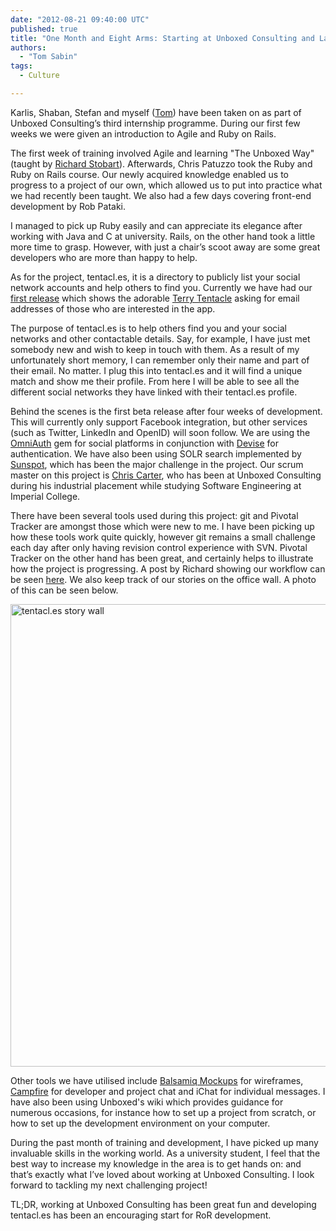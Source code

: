 ```yaml
---
date: "2012-08-21 09:40:00 UTC"
published: true
title: "One Month and Eight Arms: Starting at Unboxed Consulting and Launching tentacl.es"
authors:
  - "Tom Sabin"
tags:
  - Culture

---
```


Karlis, Shaban, Stefan and myself ([Tom](/people#tom-sabin)) have been taken on as part of Unboxed Consulting’s third internship programme. During our first few weeks we were given an introduction to Agile and Ruby on Rails.

The first week of training involved Agile and learning "The Unboxed Way" (taught by [Richard Stobart](/people#richard-stobart)). Afterwards, Chris Patuzzo took the Ruby and Ruby on Rails course. Our newly acquired knowledge enabled us to progress to a project of our own, which allowed us to put into practice what  we had recently been taught. We also had a few days covering front-end development by Rob Pataki.

I managed to pick up Ruby easily and can appreciate its elegance after working with Java and C at university. Rails, on the other hand took a little more time to grasp. However, with just a chair’s scoot away are some great developers who are more than happy to help.

As for the project, tentacl.es, it is a directory to publicly list your social network accounts and help others to find you. Currently we have had our [first release](http://tentacl.es/) which shows the adorable [Terry Tentacle](https://twitter.com/TerryTentacle) asking for email addresses of those who are interested in the app.

The purpose of tentacl.es is to help others find you and your social networks and other contactable details. Say, for example, I have just met somebody new and wish to keep in touch with them. As a result of my unfortunately short memory, I can remember only their name and part of their email. No matter. I plug this into tentacl.es and it will find a unique match and show me their profile. From here I will be able to see all the different social networks they have linked with their tentacl.es profile.

Behind the scenes is the first beta release after four weeks of development. This will currently only support Facebook integration, but other services (such as Twitter, LinkedIn and OpenID) will soon follow. We are using the [OmniAuth](https://github.com/intridea/omniauth) gem for social platforms in conjunction with [Devise](https://github.com/plataformatec/devise) for authentication. We have also been using SOLR search implemented by [Sunspot](http://sunspot.github.com/), which has been the major challenge in the project. Our scrum master on this project is [Chris Carter](/people#chris-carter), who has been at Unboxed Consulting during his industrial placement while studying Software Engineering at Imperial College.

There have been several tools used during this project: git and Pivotal Tracker are amongst those which were new to me. I have been picking up how these tools work quite quickly, however git remains a small challenge each day after only having revision control experience with SVN. Pivotal Tracker on the other hand has been great, and certainly helps to illustrate how the project is progressing. A post by Richard showing our workflow can be seen [here](/blog/pivotal-tracker-workflow). We also keep track of our stories on the office wall. A photo of this can be seen below.

<img alt='tentacl.es story wall' src='http://f.cl.ly/items/1V2j3z163i31370k380M/tentacles-wall.jpg' style='width: 580px; height: 740px'/>

Other tools we have utilised include [Balsamiq Mockups](http://www.balsamiq.com/products/mockups) for wireframes, [Campfire](http://campfirenow.com/) for developer and project chat and iChat for individual messages. I have also been using Unboxed's wiki which provides guidance for numerous occasions, for instance how to set up a project from scratch, or how to set up the development environment on your computer.

During the past month of training and development, I have picked up many invaluable skills in the working world. As a university student, I feel that the best way to increase my knowledge in the area is to get hands on: and that’s exactly what I’ve loved about working at Unboxed Consulting. I look forward to tackling my next challenging project!

TL;DR, working at Unboxed Consulting has been great fun and developing tentacl.es has been an encouraging start for RoR development.


